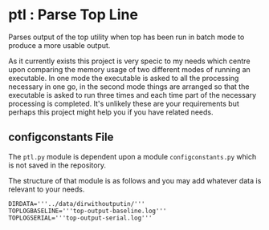 # ptl : Parse Top Line

Parses output of the top utility when top has been run in batch mode to produce a more usable output.

As it currently exists this project is very specic to my needs which centre upon comparing the memory usage of two different modes of running an executable. In one mode the executable is asked to all the processing necessary in one go, in the second mode things are arranged so that the executable is asked to run three times and each time part of the necessary processing is completed. It's unlikely these are your requirements but perhaps this project might help you if you have related needs.

## configconstants File

The `ptl.py` module is dependent upon a module `configconstants.py` which is not saved in the repository.

The structure of that module is as follows and you may add whatever data is relevant to your needs.

```
DIRDATA='''../data/dirwithoutputin/'''
TOPLOGBASELINE='''top-output-baseline.log'''
TOPLOGSERIAL='''top-output-serial.log'''
```
